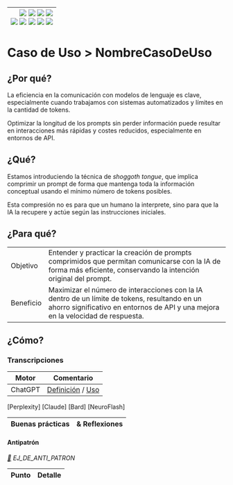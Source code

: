<div align=right>

|[![](https://img.shields.io/badge/-Inicio-FFF?style=flat&logo=Emlakjet&logoColor=black)](/README.md) [![](https://img.shields.io/badge/-Introducción-FFF?style=flat&logo=abbrobotstudio&logoColor=black)](/documentos/intro.md) [![](https://img.shields.io/badge/-Modelos_de_lenguaje-FFF?style=flat&logo=LiveChat&logoColor=black)](/documentos/LLMs.md) [![](https://img.shields.io/badge/-Panorámica-FFF?style=flat&logo=openstreetmap&logoColor=black)](/documentos/panoramica.md)<br>  [![](https://img.shields.io/badge/-Prompts-FFF?style=flat&logo=Proton&logoColor=black)](/documentos/prompts/README.md) [![](https://img.shields.io/badge/-Ing,_de_prompts-FFF?style=flat&logo=googleearthengine&logoColor=black)](/documentos/ingenieriaDePrompts/README.md) [![](https://img.shields.io/badge/-Patrones-FFF?style=flat&logo=textpattern&logoColor=black)](/documentos/ingenieriaDePrompts/patrones/README.md) [![](https://img.shields.io/badge/8vP-FFF?style=flat&logo=v8&logoColor=black)](/documentos/prompts/mejoresPracticas/8virtudesDelPrompting.md) [![](https://img.shields.io/badge/-Casos_de_uso-FFF?style=flat&logo=gitbook&logoColor=black)](/documentos/casosDeUso/README.md)|
|-:|

</div>

# Caso de Uso > NombreCasoDeUso

## ¿Por qué?

La eficiencia en la comunicación con modelos de lenguaje es clave, especialmente cuando trabajamos con sistemas automatizados y límites en la cantidad de tokens.

Optimizar la longitud de los prompts sin perder información puede resultar en interacciones más rápidas y costes reducidos, especialmente en entornos de API.

## ¿Qué?

Estamos introduciendo la técnica de *shoggoth tongue*, que implica comprimir un prompt de forma que mantenga toda la información conceptual usando el mínimo número de tokens posibles.

Esta compresión no es para que un humano la interprete, sino para que la IA la recupere y actúe según las instrucciones iniciales.

## ¿Para qué?

| | |
|-|-|
Objetivo|Entender y practicar la creación de prompts comprimidos que permitan comunicarse con la IA de forma más eficiente, conservando la intención original del prompt.
Beneficio|Maximizar el número de interacciones con la IA dentro de un límite de tokens, resultando en un ahorro significativo en entornos de API y una mejora en la velocidad de respuesta.

## ¿Cómo?

### Transcripciones

|Motor|Comentario|
|-|-|
ChatGPT|[Definición](https://chat.openai.com/share/9b269f73-1bff-487c-bce8-24bd7d12860a) / [Uso](https://chat.openai.com/share/0891c589-c61d-42e8-be85-7463107f68a2)
[Perplexity]
[Claude]
[Bard]
[NeuroFlash]

|Buenas prácticas|& Reflexiones
|-|-|

#### Antipatrón

*[:link:]() EJ_DE_ANTI_PATRON*

|Punto|Detalle|
|-|-|
